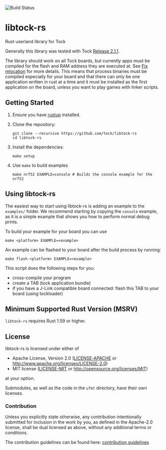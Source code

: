 ![Build Status](https://github.com/tock/libtock-rs/workflows/ci/badge.svg)

# libtock-rs

Rust userland library for Tock

Generally this library was tested with Tock [Release
2.1.1](https://github.com/tock/tock/releases/tag/release-2.1.1).

The library should work on all Tock boards, but currently apps must be compiled
for the flash and RAM address they are executed at. See [Fix
relocation](https://github.com/tock/libtock-rs/issues/28) for more details.
This means that process binaries must be compiled especially for your board and
that there can only be one application written in rust at a time and it must be
installed as the first application on the board, unless you want to play games
with linker scripts.

## Getting Started

1.  Ensure you have [rustup](https://www.rustup.rs/) installed.

1.  Clone the repository:

    ```shell
    git clone --recursive https://github.com/tock/libtock-rs
    cd libtock-rs
    ```

1.  Install the dependencies:

    ```shell
    make setup
    ```

1.  Use `make` to build examples

    ```shell
    make nrf52 EXAMPLE=console # Builds the console example for the nrf52
    ```

## Using libtock-rs

The easiest way to start using libtock-rs is adding an example to the
`examples/` folder. We recommend starting by copying the `console` example, as
it is a simple example that shows you how to perform normal debug prints.

To build your example for your board you can use

```shell
make <platform> EXAMPLE=<example>
```

An example can be flashed to your board after the build process by running:

```shell
make flash-<platform> EXAMPLE=<example>
```

This script does the following steps for you:

- cross-compile your program
- create a TAB (tock application bundle)
- if you have a J-Link compatible board connected: flash this TAB to your board (using tockloader)

## Minimum Supported Rust Version (MSRV)

`libtock-rs` requires Rust 1.59 or higher.

## License

libtock-rs is licensed under either of

- Apache License, Version 2.0
  ([LICENSE-APACHE](LICENSE-APACHE) or http://www.apache.org/licenses/LICENSE-2.0)
- MIT license
  ([LICENSE-MIT](LICENSE-MIT) or http://opensource.org/licenses/MIT)

at your option.

Submodules, as well as the code in the `ufmt` directory, have their own licenses.

### Contribution

Unless you explicitly state otherwise, any contribution intentionally submitted
for inclusion in the work by you, as defined in the Apache-2.0 license, shall be
dual licensed as above, without any additional terms or conditions.

The contribution guidelines can be found here: [contribution guidelines](CONTRIBUTING.md)
